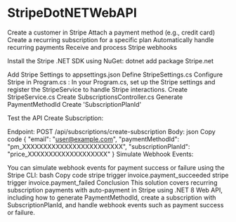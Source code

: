 # StripeDotNETWebAPI

Create a customer in Stripe
Attach a payment method (e.g., credit card)
Create a recurring subscription for a specific plan
Automatically handle recurring payments
Receive and process Stripe webhooks


Install the Stripe .NET SDK using NuGet: dotnet add package Stripe.net

Add Stripe Settings to appsettings.json
Define StripeSettings.cs
Configure Stripe in Program.cs : In your Program.cs, set up the Stripe settings and register the StripeService to handle Stripe interactions.
Create StripeService.cs
Create SubscriptionsController.cs
Generate PaymentMethodId
Create 'SubscriptionPlanId'

Test the API
Create Subscription:

Endpoint: POST /api/subscriptions/create-subscription
Body:
json
Copy code
{
  "email": "user@example.com",
  "paymentMethodId": "pm_XXXXXXXXXXXXXXXXXXXXXXXX",
  "subscriptionPlanId": "price_XXXXXXXXXXXXXXXXXXX"
}
Simulate Webhook Events:

You can simulate webhook events for payment success or failure using the Stripe CLI:
bash
Copy code
stripe trigger invoice.payment_succeeded
stripe trigger invoice.payment_failed
Conclusion
This solution covers recurring subscription payments with auto-payment in Stripe using .NET 8 Web API, including how to generate PaymentMethodId, create a subscription with SubscriptionPlanId, and handle webhook events such as payment success or failure.
